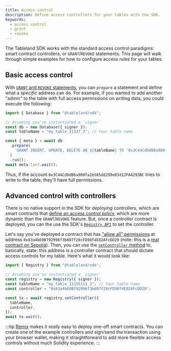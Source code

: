 ```yaml
---
title: Access control
description: Define access controllers for your tables with the SDK.
keywords:
  - access control
  - grant
  - revoke
---
```


The Tableland SDK works with the standard access control paradigms: smart contract controllers, or `GRANT`/`REVOKE` statements. This page will walk through simple examples for how to configure access rules for your tables.

## Basic access control

With [`GRANT` and `REVOKE` statements](/sql/access-control), you can `prepare` a statement and define what a _specific_ address can do. For example, if you wanted to add another "admin" to the table with full access permissions on writing data, you could execute the following:

```js
import { Database } from "@tableland/sdk";

// Assuming you've instantiated a `signer`
const db = new Database({ signer });
const tableName = "my_table_31337_2"; // Your table name

const { meta } = await db
  .prepare(
    `GRANT INSERT, UPDATE, DELETE ON ${tableName} TO '0x3C44CdDdB6a900fa2b585dd299e03d12FA4293BC'`
  )
  .run();
await meta.txn?.wait();
```

Thus, if the account `0x3C44CdDdB6a900fa2b585dd299e03d12FA4293BC` tries to write to the table, they'll have full permissions.

## Advanced control with controllers

There is no native support in the SDK for _deploying_ controllers, which are smart contracts that [define an access control policy](/smart-contracts/controller/), which are more dynamic than the `GRANT`/`REVOKE` feature. But, once a controller contract is deployed, you can the use the SDK's [`Registry API`](/sdk/registry/) to set the controller.

Let's say you've deployed a contract that has ["allow all" permissions](/smart-contracts/examples/allow-all-controller) at address `0x83a4bE0B792996f3b607f28cFD98f4E82AFcDD20` (note: this is a [real contract on Sepolia](https://sepolia.etherscan.io/address/0x83a4bE0B792996f3b607f28cFD98f4E82AFcDD20#code)). Then, you can use the [`setController` method](/sdk/registry#setcontroller) to, basically, state: this address is a controller contract that should dictate access controls for my table. Here's what it would look like:

```js
import { Registry } from "@tableland/sdk";

// Assuming you've instantiated a `signer`
const registry = new Registry({ signer });
const tableName = "my_table_11155111_2"; // Your table name
const controller = "0x83a4bE0B792996f3b607f28cFD98f4E82AFcDD20";

const tx = await registry.setController({
  tableName,
  controller,
});
await tx.wait();
```

:::tip
[Remix](https://remix.ethereum.org/) makes it _really_ easy to deploy one-off smart contracts. You can create one of the example controllers and sign/send the transaction using your browser wallet, making it straightforward to add more flexible access controls without much Solidity experience.
:::
